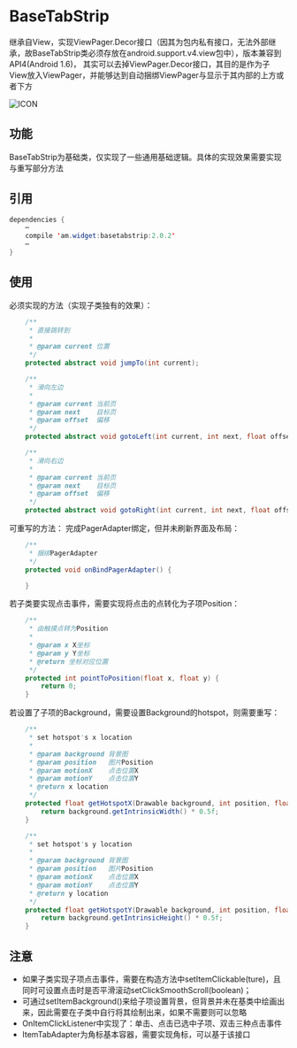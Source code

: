 # BaseTabStrip
  继承自View，实现ViewPager.Decor接口（因其为包内私有接口，无法外部继承，故BaseTabStrip类必须存放在android.support.v4.view包中），版本兼容到API4(Android 1.6)，
  其实可以去掉ViewPager.Decor接口，其目的是作为子View放入ViewPager，并能够达到自动捆绑ViewPager与显示于其内部的上方或者下方
  
  ![ICON](https://github.com/AlexMofer/ProjectX/blob/master/basetabstrip/icon.png)
## 功能
  BaseTabStrip为基础类，仅实现了一些通用基础逻辑。具体的实现效果需要实现与重写部分方法
## 引用
```java
dependencies {
    ⋯
    compile 'am.widget:basetabstrip:2.0.2'
    ⋯
}
```
## 使用
必须实现的方法（实现子类独有的效果）：
```java
    /**
     * 直接跳转到
     *
     * @param current 位置
     */
    protected abstract void jumpTo(int current);

    /**
     * 滑向左边
     *
     * @param current 当前页
     * @param next    目标页
     * @param offset  偏移
     */
    protected abstract void gotoLeft(int current, int next, float offset);

    /**
     * 滑向右边
     *
     * @param current 当前页
     * @param next    目标页
     * @param offset  偏移
     */
    protected abstract void gotoRight(int current, int next, float offset);
```
可重写的方法：
完成PagerAdapter绑定，但并未刷新界面及布局：
```java
    /**
     * 捆绑PagerAdapter
     */
    protected void onBindPagerAdapter() {

    }
```
若子类要实现点击事件，需要实现将点击的点转化为子项Position：
```java
    /**
     * 由触摸点转为Position
     *
     * @param x X坐标
     * @param y Y坐标
     * @return 坐标对应位置
     */
    protected int pointToPosition(float x, float y) {
        return 0;
    }
```
若设置了子项的Background，需要设置Background的hotspot，则需要重写：
```java
    /**
     * set hotspot's x location
     *
     * @param background 背景图
     * @param position   图片Position
     * @param motionX    点击位置X
     * @param motionY    点击位置Y
     * @return x location
     */
    protected float getHotspotX(Drawable background, int position, float motionX, float motionY) {
        return background.getIntrinsicWidth() * 0.5f;
    }

    /**
     * set hotspot's y location
     *
     * @param background 背景图
     * @param position   图片Position
     * @param motionX    点击位置X
     * @param motionY    点击位置Y
     * @return y location
     */
    protected float getHotspotY(Drawable background, int position, float motionX, float motionY) {
        return background.getIntrinsicHeight() * 0.5f;
    }
```
## 注意
 - 如果子类实现子项点击事件，需要在构造方法中setItemClickable(ture)，且同时可设置点击时是否平滑滚动setClickSmoothScroll(boolean)；
 - 可通过setItemBackground()来给子项设置背景，但背景并未在基类中绘画出来，因此需要在子类中自行将其绘制出来，如果不需要则可以忽略
 - OnItemClickListener中实现了：单击、点击已选中子项、双击三种点击事件
 - ItemTabAdapter为角标基本容器，需要实现角标，可以基于该接口